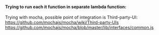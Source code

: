 #### Trying to run each it function in separate lambda function:


Trying with mocha, possible point of integration is Third-party-UI:
https://github.com/mochajs/mocha/wiki/Third-party-UIs
https://github.com/mochajs/mocha/blob/master/lib/interfaces/common.js

